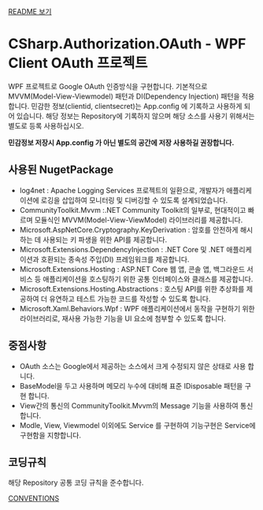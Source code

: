 [README 보기](../README.md)

# CSharp.Authorization.OAuth - WPF Client OAuth 프로젝트

WPF 프로젝트로 Google OAuth 인증방식을 구현합니다.
기본적으로 MVVM(Model-View-Viewmodel) 패턴과 DI(Dependency Injection) 패턴을 적용합니다.
민감한 정보(clientid, clientsecret)는 App.config 에 기록하고 사용하게 되어 있습니다.
해당 정보는 Repository에 기록하지 않으며 해당 소스를 사용기 위해서는 별도로 등록 사용하십시오.

**민감정보 저장시 App.config 가 아닌 별도의 공간에 저장 사용하길 권장합니다.**

## 사용된 NugetPackage

- log4net : Apache Logging Services 프로젝트의 일환으로, 개발자가 애플리케이션에 로깅을 삽입하여 모니터링 및 디버깅할 수 있도록 설계되었습니다.
- CommunityToolkit.Mvvm :.NET Community Toolkit의 일부로, 현대적이고 빠르며 모듈식인 MVVM(Model-View-ViewModel) 라이브러리를 제공합니다.
- Microsoft.AspNetCore.Cryptography.KeyDerivation : 암호를 안전하게 해시하는 데 사용되는 키 파생을 위한 API를 제공합니다.
- Microsoft.Extensions.DependencyInjection : .NET Core 및 .NET 애플리케이션과 호환되는 종속성 주입(DI) 프레임워크를 제공합니다.
- Microsoft.Extensions.Hosting : ASP.NET Core 웹 앱, 콘솔 앱, 백그라운드 서비스 등 애플리케이션을 호스팅하기 위한 공통 인터페이스와 클래스를 제공합니다.
- Microsoft.Extensions.Hosting.Abstractions : 호스팅 API를 위한 추상화를 제공하여 더 유연하고 테스트 가능한 코드를 작성할 수 있도록 합니다.
- Microsoft.Xaml.Behaviors.Wpf : WPF 애플리케이션에서 동작을 구현하기 위한 라이브러리로, 재사용 가능한 기능을 UI 요소에 첨부할 수 있도록 합니다.

## 중점사항

- OAuth 소스는 Google에서 제공하는 소스에서 크게 수정되지 않은 상태로 사용 합니다.
- BaseModel을 두고 사용하며 메모리 누수에 대비해 표준 IDisposable 패턴을 구현 합니다.
- View간의 통신의 CommunityToolkit.Mvvm의 Message 기능을 사용하여 통신합니다.
- Modle, View, Viewmodel 이외에도 Service 를 구현하여 기능구현은 Service에 구현함을 지향합니다.

## 코딩규칙

해당 Repository 공통 코딩 규칙을 준수합니다.

[CONVENTIONS](CONVENTIONS.md)
